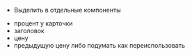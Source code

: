 * Выделить в отдельные компоненты
 - процент у карточки
 - заголовок
 - цену
 - предыдущую цену
либо подумать как переиспользовать

